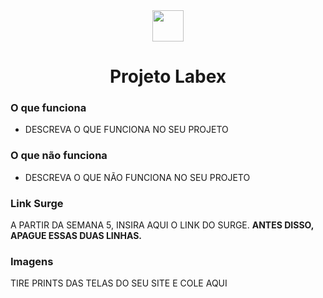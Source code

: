 <div align="center" > <img width="50vw" src="https://img.icons8.com/external-microdots-premium-microdot-graphic/344/external-space-space-astronomy-microdots-premium-microdot-graphic-2.png"/>
 <h1 align="center"><strong>Projeto Labex</b></strong></h1></div>

### O que funciona
- DESCREVA O QUE FUNCIONA NO SEU PROJETO

### O que não funciona
- DESCREVA O QUE NÃO FUNCIONA NO SEU PROJETO

### Link Surge 
A PARTIR DA SEMANA 5, INSIRA AQUI O LINK DO SURGE. **ANTES DISSO, APAGUE ESSAS DUAS LINHAS.**

### Imagens
TIRE PRINTS DAS TELAS DO SEU SITE E COLE AQUI
